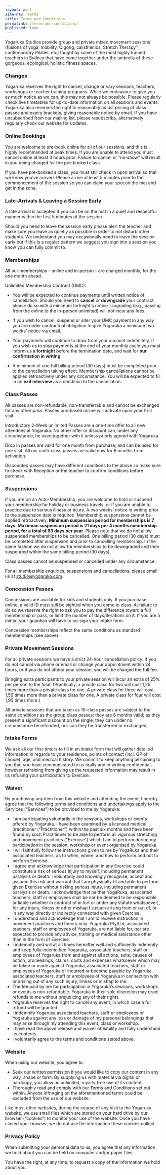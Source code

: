 ```yaml
---
layout: post
site-nav: terms
title: Terms and Conditions
permalink: /terms-and-conditions/
published: true
---
```

Yogaruka Studios provide group and private mixed movement sessions (fusions of yoga, mobility, Qigong, calisthenics, Stretch Therapy™, contemporary Pilates, etc) taught by some of the most highly trained teachers in Sydney that have come together under the umbrella of these gorgeous, ecological, holistic fitness spaces. 


### Changes

Yogaruka reserves the right to cancel, change or vary sessions, teachers, workshops or teacher training programs. While we endeavour to give you as much notice as we can, this may not always be possible. Please regularly check live timetables for up-to-date information on all sessions and events. Yogaruka also reserves the right to reasonably adjust pricing of class passes and expiry brackets, giving reasonable notice by email. If you have unsubscribed from our mailing list, please resubscribe, alternatively regularly check our website for updates. 


### Online Bookings

You are welcome to pre-book online for all of our sessions, and this is highly recommended at peak times. If you are unable to attend you must cancel online at least 3 hours prior. Failure to cancel or “no-show” will result in you being charged for the pre-booked class.

If you have pre-booked a class, you must still check in upon arrival so that we know you’ve arrived. Please arrive at least 5 minutes prior to the commencement of the session so you can claim your spot on the mat and get in the zone.


### Late-Arrivals & Leaving a Session Early

A late arrival is accepted if you can be on the mat in a quiet and respectful manner within the first 5 minutes of the session.

Should you need to leave the session early please alert the teacher and make sure you leave as quietly as possible in order to not disturb other students. We understand you may occasionally need to leave the session early but if this is a regular pattern we suggest you sign into a session you know you can fully commit to.


### Memberships

All our memberships - online and in-person - are charged monthly, for the one month ahead. 

Unlimited Membership Contract (UMC): 
- You will be expected to continue payments until written notice of cancellation. Should you need to **cancel** or **downgrade** your contract, please do so with a minimum fortnight's notice. Upgrading (e.g., passing from the online to the in-person unlimited) will not incur any fees. 

- If you wish to cancel, suspend or alter your UMC payment in any way you are under contractual obligation to give Yogaruka a minimum two weeks' notice via email.

- Your payments will continue to draw from your account indefinitely. If you wish us to stop payments at the end of your monthly cycle you must inform us **a fortnight** before the termination date, and wait for **our confirmation in writing**. 

- A minimum of one full billing period (30 days) must be completed prior to the cancellation taking effect. Membership cancellations cannot be applied retroactively under any circumstance. You will be expected to fill in an **exit interview** as a condition to the cancellation. 


### Class Passes

All passes are non-refundable, non-transferrable and cannot be exchanged for any other pass. Passes purchased online will activate upon your first visit.

Introductory 2-Week unlimited Passes are a one-time offer to all new attendees at Yogaruka. No other offer or discount can, under any circumstance, be used together with it unless priorly agreed with Yogaruka.

Drop in passes are valid for one month from purchase, and can be used for one visit. All our multi-class passes are valid now for 6 months from activation.

Discounted passes may have different conditions to the above so make sure to check with Reception or the teacher to confirm conditions before purchase.


### Suspensions

If you are on an Auto-Membership, you are welcome to hold or suspend your membership for holiday or business travels, or if you are unable to practice due to serious illness or injury. A two weeks' notice in writing prior to the suspension date is required. Membership suspensions cannot be applied retroactively. **Minimum suspension period for memberships is 7 days. Maximum suspension period is 21 days per 4 months membership period, for a total of 63 days per year**. Please note that we do not allow suspended memberships to be cancelled. One billing period (30 days) must be completed after suspension and prior to cancelling membership. In the same fashion we do not allow for memberships to be downgraded and then suspended within the same billing period (30 days). 

Class passes cannot be suspended or cancelled under any circumstance.

For all membership enquiries, suspensions and cancellations, please email us at studio@yogaruka.com.


### Concession Passes

Concessions are available for kids and students only. If you purchase online, a valid ID must still be sighted when you come to class. At failure to do so we reserve the right to ask you to pay the difference toward a full membership or pass, or limit the number of days/iterations on it. If you are a minor, your guardian will have to co-sign your intake form.

Concession memberships reflect the same conditions as standard memberships (see above).


### Private Movement Sessions

For all private sessions we have a strict 24-hour cancellation policy. If you do not cancel via phone or email or change your appointment within 24 hours, or if you do not attend your session, you will be charged the full fee.

Bringing extra participants to your private session will incur an extra of 25% per person to the total. (Practically, a private class for two will cost 1,25 times more than a private class for one. A private class for three will cost 1,56 times more than a private class for one. A private class for four will cost 1,95 times more.)

All private sessions that are taken as 10-class passes are subject to the same conditions as the group class passes: they are 6 months valid; as they present a significant discount on the single, they can under no circumstance be refunded, nor can they be transferred or exchanged.


### Intake Forms 

We ask all our first-timers to fill in an intake form that will gather detailed information in regards to your residence, points of contact (incl. GP of choice), age, and medical history. We commit to keep anything pertaining to you that you have communicated to us orally and in writing confidential, however refraining from giving us the requested information may result in us refusing your participation to Exercise.


### Waiver

By purchasing any item from this website and attending the event, I hereby agree that the following terms and conditions and undertakings apply to the Services (“Services”) to be provided to me by Yogaruka:

- I am participating voluntarily in the sessions, workshops or events offered by Yogaruka. I have been examined by a licensed medical practitioner (“Practitioner”) within the past six months and have been found by such Practitioner to be able to perform all vigorous stretching and movement practices (“Exercise”) which I am to perform during my participation in the session, workshop or event organised by Yogaruka.
- I will faithfully follow the instructions given to me by YogaRuka and their associated teachers, as to when, where, and how to perform and not to perform Exercise.
- I agree and acknowledge that participation in any Exercise could constitute a risk of serious injury to myself, including permanent paralysis or death. I voluntarily and knowingly recognise, accept and assume this risk and warrant that I am physically fit and able to perform given Exercise without risking serious injury, including permanent paralysis or death. I acknowledge that neither YogaRuka, associated teachers, staff or employees shall be nor be deemed to be responsible or liable (whether in contract of in tort or under any statute whatsoever), for any injury, illness or other mishap I sustain arising from or out of, or in any way directly or indirectly connected with given Exercise.
- I understand and acknowledge that I am to receive instruction in movement practices and theory only. Yogaruka Pty/Ltd, associated teachers, staff or employees of Yogaruka, are not liable for, nor are expected to provide any advice, training or medical assistance other than in the form of Exercise.
- I indemnify and will at all times hereafter well and sufficiently indemnify and keep fully indemnified Yogaruka, associated teachers, staff or employees of Yogaruka from and against all actions, suits, causes of action, proceedings, claims, costs and expenses whatsoever which may be taken or made against Yogaruka, associated teachers, staff or employees of Yogaruka or incurred or become payable by Yogaruka, associated teachers, staff or employees of Yogaruka in connection with or arising out of any such injury, illness or mishap to me.
- The fee paid by me for participation in Yogaruka’s sessions, workshops or events is non-refundable. Yogaruka in their sole discretion may grant refunds to me without prejudicing any of their rights.
- Yogaruka reserves the right to cancel any event, in which case a full refund will be granted.
- I indemnify Yogaruka associated teachers, staff or employees of Yogaruka against any loss or damage of my personal belongings that may arise through my attending this event, class or workshop.
- I have read the above release and waiver of liability and fully understand its contents.
- I voluntarily agree to the terms and conditions stated above.


### Website

When using our website, you agree to:

- Seek our written permission if you would like to copy our content in any way, shape or form. By supplying us with material via digital or hardcopy, you allow us unlimited, royalty free use of its content.
- Thoroughly read and comply with our Terms and Conditions set out within. Anyone infringing on the aforementioned terms could be excluded from the use of our website.

Like most other websites, during the course of any visit to the Yogaruka website, we use small files which are stored on your hard drive by our browser (“cookies”) to monitor your use of the website. Once you have closed your browser, we do not use the information these cookies collect.


### Privacy Policy

When submitting your personal data to us, you agree that any information we hold about you can be held on computer and/or paper files.

You have the right, at any time, to request a copy of the information we hold about you.
